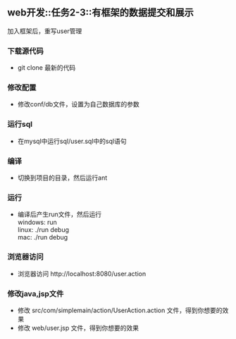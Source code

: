 ## web开发::任务2-3::有框架的数据提交和展示

加入框架后，重写user管理

### 下载源代码
* git clone 最新的代码

### 修改配置
* 修改conf/db文件，设置为自己数据库的参数

### 运行sql
* 在mysql中运行sql/user.sql中的sql语句

### 编译
* 切换到项目的目录，然后运行ant

### 运行
* 编译后产生run文件，然后运行 <br>
windows: run <br>
linux: ./run debug <br>
mac: ./run debug <br>

### 浏览器访问
* 浏览器访问 http://localhost:8080/user.action

### 修改java,jsp文件
* 修改 src/com/simplemain/action/UserAction.action 文件，得到你想要的效果
* 修改 web/user.jsp 文件，得到你想要的效果
